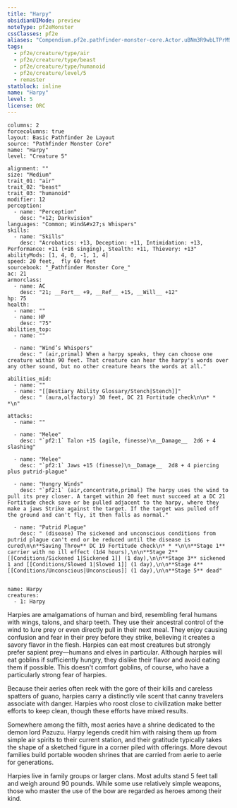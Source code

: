 ```yaml
---
title: "Harpy"
obsidianUIMode: preview
noteType: pf2eMonster
cssClasses: pf2e
aliases: "Compendium.pf2e.pathfinder-monster-core.Actor.uBNm3R9wbLTPrM9i" 
tags:
  - pf2e/creature/type/air
  - pf2e/creature/type/beast
  - pf2e/creature/type/humanoid
  - pf2e/creature/level/5
  - remaster
statblock: inline
name: "Harpy"
level: 5
license: ORC
---
```


```statblock
columns: 2
forcecolumns: true
layout: Basic Pathfinder 2e Layout
source: "Pathfinder Monster Core"
name: "Harpy"
level: "Creature 5"

alignment: ""
size: "Medium"
trait_01: "air"
trait_02: "beast"
trait_03: "humanoid"
modifier: 12
perception:
  - name: "Perception"
    desc: "+12; Darkvision"
languages: "Common; Wind&#x27;s Whispers"
skills:
  - name: "Skills"
    desc: "Acrobatics: +13, Deception: +11, Intimidation: +13, Performance: +11 (+16 singing), Stealth: +11, Thievery: +13"
abilityMods: [1, 4, 0, -1, 1, 4]
speed: 20 feet,  fly 60 feet
sourcebook: "_Pathfinder Monster Core_"
ac: 21
armorclass:
  - name: AC
    desc: "21; __Fort__ +9, __Ref__ +15, __Will__ +12"
hp: 75
health:
  - name: ""
  - name: HP
    desc: "75"
abilities_top:
  - name: ""

  - name: "Wind’s Whispers"
    desc: " (air,primal) When a harpy speaks, they can choose one creature within 90 feet. That creature can hear the harpy's words over any other sound, but no other creature hears the words at all."

abilities_mid:
  - name: ""
  - name: "[[Bestiary Ability Glossary/Stench|Stench]]"
    desc: " (aura,olfactory) 30 feet, DC 21 Fortitude check\n\n* * *\n"

attacks:
  - name: ""

  - name: "Melee"
    desc: "`pf2:1` Talon +15 (agile, finesse)\n__Damage__  2d6 + 4 slashing"

  - name: "Melee"
    desc: "`pf2:1` Jaws +15 (finesse)\n__Damage__  2d8 + 4 piercing plus putrid-plague"

  - name: "Hungry Winds"
    desc: "`pf2:1` (air,concentrate,primal) The harpy uses the wind to pull its prey closer. A target within 20 feet must succeed at a DC 21 Fortitude check save or be pulled adjacent to the harpy, where they make a jaws Strike against the target. If the target was pulled off the ground and can't fly, it then falls as normal."

  - name: "Putrid Plague"
    desc: " (disease) The sickened and unconscious conditions from putrid plague can't end or be reduced until the disease is cured\n\n**Saving Throw** DC 19 Fortitude check\n* * *\n\n**Stage 1** carrier with no ill effect (1d4 hours),\n\n**Stage 2** [[Conditions/Sickened 1|Sickened 1]] (1 day),\n\n**Stage 3** sickened 1 and [[Conditions/Slowed 1|Slowed 1]] (1 day),\n\n**Stage 4** [[Conditions/Unconscious|Unconscious]] (1 day),\n\n**Stage 5** dead"
 
```

```encounter-table
name: Harpy
creatures:
  - 1: Harpy
```



Harpies are amalgamations of human and bird, resembling feral humans with wings, talons, and sharp teeth. They use their ancestral control of the wind to lure prey or even directly pull in their next meal. They enjoy causing confusion and fear in their prey before they strike, believing it creates a savory flavor in the flesh. Harpies can eat most creatures but strongly prefer sapient prey—humans and elves in particular. Although harpies will eat goblins if sufficiently hungry, they dislike their flavor and avoid eating them if possible. This doesn't comfort goblins, of course, who have a particularly strong fear of harpies.

Because their aeries often reek with the gore of their kills and careless spatters of guano, harpies carry a distinctly vile scent that canny travelers associate with danger. Harpies who roost close to civilization make better efforts to keep clean, though these efforts have mixed results.

Somewhere among the filth, most aeries have a shrine dedicated to the demon lord Pazuzu. Harpy legends credit him with raising them up from simple air spirits to their current station, and their gratitude typically takes the shape of a sketched figure in a corner piled with offerings. More devout families build portable wooden shrines that are carried from aerie to aerie for generations.

Harpies live in family groups or larger clans. Most adults stand 5 feet tall and weigh around 90 pounds. While some use relatively simple weapons, those who master the use of the bow are regarded as heroes among their kind.

